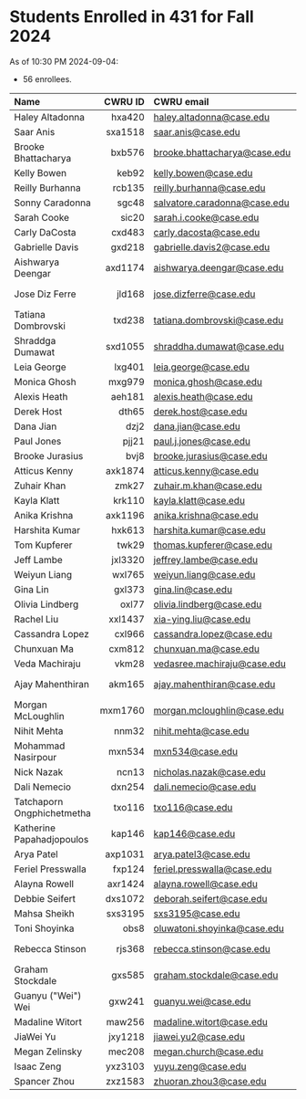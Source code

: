 # Students Enrolled in 431 for Fall 2024

As of 10:30 PM 2024-09-04:

- 56 enrollees.

Name | CWRU ID | CWRU email | Flavor | [Movie](https://thomaselove.github.io/431-syllabus-2024/13_movies.html) 
:------------------ | ------: | :------------------ | :------- | :---: 
Haley Altadonna | hxa420 | haley.altadonna@case.edu | PQHS | OK 
Saar Anis | sxa1518 | saar.anis@case.edu | CRSP | Late 
Brooke Bhattacharya | bxb576 | brooke.bhattacharya@case.edu | PQHS | Late 
Kelly Bowen | keb92 | kelly.bowen@case.edu | MPHP | Late 
Reilly Burhanna | rcb135 | reilly.burhanna@case.edu | PQHS | OK 
Sonny Caradonna | sgc48 | salvatore.caradonna@case.edu | PQHS | OK 
Sarah Cooke | sic20 | sarah.i.cooke@case.edu | PQHS | OK 
Carly DaCosta | cxd483 | carly.dacosta@case.edu | PQHS | OK 
Gabrielle Davis | gxd218 | gabrielle.davis2@case.edu | PQHS | OK 
Aishwarya Deengar | axd1174 | aishwarya.deengar@case.edu | PQHS | OK
Jose Diz Ferre | jld168 | jose.dizferre@case.edu | MPHP | **Not yet** 
Tatiana Dombrovski | txd238 | tatiana.dombrovski@case.edu | CRSP | Late 
Shraddga Dumawat | sxd1055 | shraddha.dumawat@case.edu | PQHS | Late 
Leia George | lxg401 | leia.george@case.edu | PQHS | OK 
Monica Ghosh | mxg979 | monica.ghosh@case.edu | PQHS | Late 
Alexis Heath | aeh181 | alexis.heath@case.edu | PQHS | OK 
Derek Host | dth65 | derek.host@case.edu | PQHS | Late 
Dana Jian | dzj2 | dana.jian@case.edu | PQHS | OK 
Paul Jones | pjj21 | paul.j.jones@case.edu | PQHS | Late 
Brooke Jurasius | bvj8 | brooke.jurasius@case.edu | PQHS | Late
Atticus Kenny | axk1874 | atticus.kenny@case.edu | MPHP | OK 
Zuhair Khan | zmk27 | zuhair.m.khan@case.edu | PQHS | Late 
Kayla Klatt | krk110 | kayla.klatt@case.edu | PQHS | OK 
Anika Krishna | axk1196 | anika.krishna@case.edu | PQHS | OK 
Harshita Kumar | hxk613 | harshita.kumar@case.edu | PQHS | Late 
Tom Kupferer | twk29 | thomas.kupferer@case.edu | PQHS | Late
Jeff Lambe | jxl3320 | jeffrey.lambe@case.edu | CRSP | Late 
Weiyun Liang | wxl765 | weiyun.liang@case.edu | PQHS | Late
Gina Lin | gxl373 | gina.lin@case.edu | PQHS | OK 
Olivia Lindberg | oxl77 | olivia.lindberg@case.edu | PQHS | OK 
Rachel Liu | xxl1437 | xia-ying.liu@case.edu | PQHS | OK 
Cassandra Lopez | cxl966 | cassandra.lopez@case.edu | PQHS | OK 
Chunxuan Ma | cxm812 | chunxuan.ma@case.edu | PQHS | Late 
Veda Machiraju | vkm28 | vedasree.machiraju@case.edu | PQHS | OK
Ajay Mahenthiran | akm165 | ajay.mahenthiran@case.edu | MPHP | **Not yet** 
Morgan McLoughlin | mxm1760 | morgan.mcloughlin@case.edu | PQHS | **Not yet** 
Nihit Mehta | nnm32 | nihit.mehta@case.edu | PQHS | Late 
Mohammad Nasirpour | mxn534 | mxn534@case.edu | CRSP | OK 
Nick Nazak | ncn13 | nicholas.nazak@case.edu | PQHS | Late
Dali Nemecio | dxn254 | dali.nemecio@case.edu | PQHS | OK 
Tatchaporn Ongphichetmetha | txo116 | txo116@case.edu | CRSP | Late
Katherine Papahadjopoulos | kap146 | kap146@case.edu | MPHP | Late 
Arya Patel | axp1031 | arya.patel3@case.edu | MPHP | OK
Feriel Presswalla | fxp124 | feriel.presswalla@case.edu | CRSP | OK 
Alayna Rowell | axr1424 | alayna.rowell@case.edu | PQHS | OK
Debbie Seifert | dxs1072 | deborah.seifert@case.edu | PQHS | OK 
Mahsa Sheikh | sxs3195 | sxs3195@case.edu | CRSP | OK 
Toni Shoyinka | obs8 | oluwatoni.shoyinka@case.edu | PQHS | Late 
Rebecca Stinson | rjs368 | rebecca.stinson@case.edu | PQHS | **Not yet**
Graham Stockdale | gxs585 | graham.stockdale@case.edu | PQHS | OK 
Guanyu ("Wei") Wei | gxw241 | guanyu.wei@case.edu | PQHS | OK 
Madaline Witort | maw256 | madaline.witort@case.edu | PQHS | OK 
JiaWei Yu | jxy1218 | jiawei.yu2@case.edu | PQHS | OK 
Megan Zelinsky | mec208 | megan.church@case.edu | CRSP | OK 
Isaac Zeng | yxz3103 | yuyu.zeng@case.edu | PQHS | Late
Spancer Zhou | zxz1583 | zhuoran.zhou3@case.edu | PQHS | OK 

